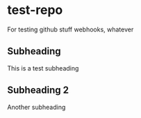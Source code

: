 # test-repo
For testing github stuff webhooks, whatever

## Subheading
This is a test subheading

## Subheading 2
Another subheading

